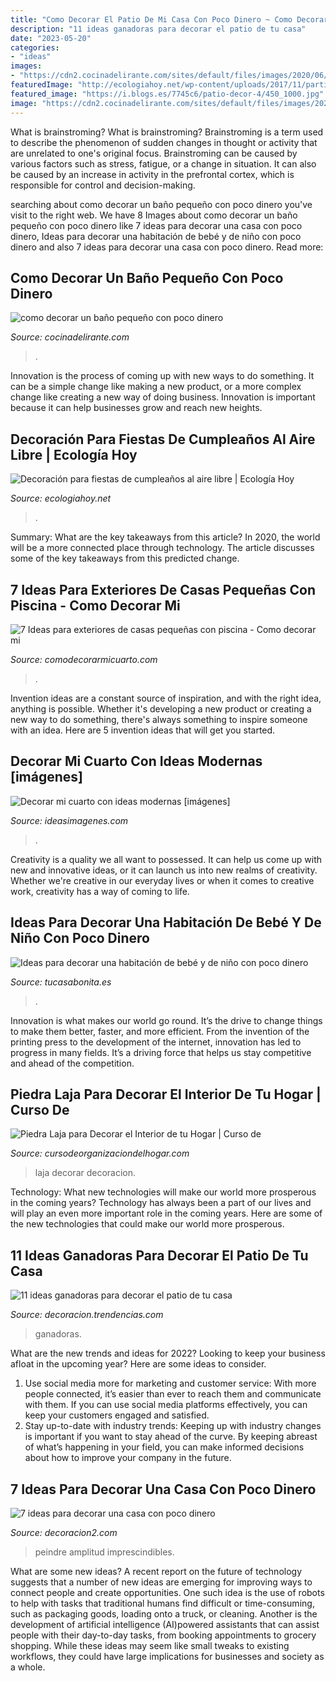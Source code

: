 ```yaml
---
title: "Como Decorar El Patio De Mi Casa Con Poco Dinero ~ Como Decorar Un Baño Pequeño Con Poco Dinero"
description: "11 ideas ganadoras para decorar el patio de tu casa"
date: "2023-05-20"
categories:
- "ideas"
images:
- "https://cdn2.cocinadelirante.com/sites/default/files/images/2020/06/como-decorar-un-bano-pequeno-con-poco-dinero.jpg"
featuredImage: "http://ecologiahoy.net/wp-content/uploads/2017/11/partini-party-table.jpg"
featured_image: "https://i.blogs.es/7745c6/patio-decor-4/450_1000.jpg"
image: "https://cdn2.cocinadelirante.com/sites/default/files/images/2020/06/como-decorar-un-bano-pequeno-con-poco-dinero.jpg"
---
```



What is brainstroming?
What is brainstroming? Brainstroming is a term used to describe the phenomenon of sudden changes in thought or activity that are unrelated to one's original focus. Brainstroming can be caused by various factors such as stress, fatigue, or a change in situation. It can also be caused by an increase in activity in the prefrontal cortex, which is responsible for control and decision-making.

	

		
searching about como decorar un baño pequeño con poco dinero you've visit to the right web. We have 8 Images about como decorar un baño pequeño con poco dinero like 7 ideas para decorar una casa con poco dinero, Ideas para decorar una habitación de bebé y de niño con poco dinero and also 7 ideas para decorar una casa con poco dinero. Read more:
		
    
## Como Decorar Un Baño Pequeño Con Poco Dinero

<img loading=lazy src="https://cdn2.cocinadelirante.com/sites/default/files/images/2020/06/como-decorar-un-bano-pequeno-con-poco-dinero.jpg" onerror="this.onerror=null;this.src='https://tse2.mm.bing.net/th?id=OIP.U_phJx8X4mAaijqSpsgPEgHaFj&amp;pid=15.1';" alt="como decorar un baño pequeño con poco dinero">

_Source: cocinadelirante.com_

>. 

	

Innovation is the process of coming up with new ways to do something. It can be a simple change like making a new product, or a more complex change like creating a new way of doing business. Innovation is important because it can help businesses grow and reach new heights.

    
## Decoración Para Fiestas De Cumpleaños Al Aire Libre | Ecología Hoy

<img loading=lazy src="http://ecologiahoy.net/wp-content/uploads/2017/11/partini-party-table.jpg" onerror="this.onerror=null;this.src='https://tse3.mm.bing.net/th?id=OIP.LJovb-PEJfoAVbMy93JhYQHaLH&amp;pid=15.1';" alt="Decoración para fiestas de cumpleaños al aire libre | Ecología Hoy">

_Source: ecologiahoy.net_

>. 

	

Summary: What are the key takeaways from this article?
In 2020, the world will be a more connected place through technology. The article discusses some of the key takeaways from this predicted change.

    
## 7 Ideas Para Exteriores De Casas Pequeñas Con Piscina - Como Decorar Mi

<img loading=lazy src="https://comodecorarmicuarto.com/wp-content/uploads/2019/07/modelos-de-casas-pequeñas-con-piscina.jpg" onerror="this.onerror=null;this.src='https://tse1.mm.bing.net/th?id=OIP.s4p9gcxCMan1KGILlmb1FQAAAA&amp;pid=15.1';" alt="7 Ideas para exteriores de casas pequeñas con piscina - Como decorar mi">

_Source: comodecorarmicuarto.com_

>. 

	

Invention ideas are a constant source of inspiration, and with the right idea, anything is possible. Whether it's developing a new product or creating a new way to do something, there's always something to inspire someone with an idea. Here are 5 invention ideas that will get you started.

    
## Decorar Mi Cuarto Con Ideas Modernas [imágenes]

<img loading=lazy src="https://ideasimagenes.com/wp-content/uploads/2016/09/ideas-para-decorar-tu-cuarto_opt.jpg" onerror="this.onerror=null;this.src='https://tse3.mm.bing.net/th?id=OIP.Uoo8SoWrLTQ8B65C4eAWsAHaEO&amp;pid=15.1';" alt="Decorar mi cuarto con ideas modernas [imágenes]">

_Source: ideasimagenes.com_

>. 

	

Creativity is a quality we all want to possessed. It can help us come up with new and innovative ideas, or it can launch us into new realms of creativity. Whether we're creative in our everyday lives or when it comes to creative work, creativity has a way of coming to life.

    
## Ideas Para Decorar Una Habitación De Bebé Y De Niño Con Poco Dinero

<img loading=lazy src="https://tucasabonita.es/wp-content/uploads/2015/02/ideas-decorar-habitacion-bebe-niños-bonito-barato-2.jpeg" onerror="this.onerror=null;this.src='https://tse1.mm.bing.net/th?id=OIP.Axg9Tt9FLK5jQ88fhcnpDQHaFu&amp;pid=15.1';" alt="Ideas para decorar una habitación de bebé y de niño con poco dinero">

_Source: tucasabonita.es_

>. 

	

Innovation is what makes our world go round. It’s the drive to change things to make them better, faster, and more efficient. From the invention of the printing press to the development of the internet, innovation has led to progress in many fields. It’s a driving force that helps us stay competitive and ahead of the competition.

    
## Piedra Laja Para Decorar El Interior De Tu Hogar | Curso De

<img loading=lazy src="https://cursodeorganizaciondelhogar.com/wp-content/uploads/2017/09/piedra-laja-para-decorar-el-interior-de-tu-hogar-7.jpg" onerror="this.onerror=null;this.src='https://tse1.mm.bing.net/th?id=OIP.kRBe_Qc1IqkZWyNZKU2KZAHaLH&amp;pid=15.1';" alt="Piedra Laja para Decorar el Interior de tu Hogar | Curso de">

_Source: cursodeorganizaciondelhogar.com_

>laja decorar decoracion. 

	

Technology: What new technologies will make our world more prosperous in the coming years?
Technology has always been a part of our lives and will play an even more important role in the coming years. Here are some of the new technologies that could make our world more prosperous.

    
## 11 Ideas Ganadoras Para Decorar El Patio De Tu Casa

<img loading=lazy src="https://i.blogs.es/7745c6/patio-decor-4/450_1000.jpg" onerror="this.onerror=null;this.src='https://tse1.mm.bing.net/th?id=OIP.BZpqNuDqbCTlnxQUMOtR5wHaLF&amp;pid=15.1';" alt="11 ideas ganadoras para decorar el patio de tu casa">

_Source: decoracion.trendencias.com_

>ganadoras. 

	

What are the new trends and ideas for 2022?
Looking to keep your business afloat in the upcoming year? Here are some ideas to consider. 
1. Use social media more for marketing and customer service: With more people connected, it’s easier than ever to reach them and communicate with them. If you can use social media platforms effectively, you can keep your customers engaged and satisfied. 
2. Stay up-to-date with industry trends: Keeping up with industry changes is important if you want to stay ahead of the curve. By keeping abreast of what’s happening in your field, you can make informed decisions about how to improve your company in the future. 

    
## 7 Ideas Para Decorar Una Casa Con Poco Dinero

<img loading=lazy src="https://decoracion2.com/imagenes/2016/04/decorar-tu-casa-por-primera-vez-iluminacion-ikea.jpg" onerror="this.onerror=null;this.src='https://tse2.mm.bing.net/th?id=OIP.hudqJlLXurxhV69HHoBXrQHaFP&amp;pid=15.1';" alt="7 ideas para decorar una casa con poco dinero">

_Source: decoracion2.com_

>peindre amplitud imprescindibles. 

	

What are some new ideas?
A recent report on the future of technology suggests that a number of new ideas are emerging for improving ways to connect people and create opportunities. One such idea is the use of robots to help with tasks that traditional humans find difficult or time-consuming, such as packaging goods, loading onto a truck, or cleaning. Another is the development of artificial intelligence (AI)powered assistants that can assist people with their day-to-day tasks, from booking appointments to grocery shopping. While these ideas may seem like small tweaks to existing workflows, they could have large implications for businesses and society as a whole.

